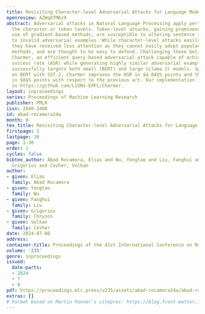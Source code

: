 ```yaml
---
title: Revisiting Character-level Adversarial Attacks for Language Models
openreview: AZWqXfM6z9
abstract: Adversarial attacks in Natural Language Processing apply perturbations in
  the character or token levels. Token-level attacks, gaining prominence for their
  use of gradient-based methods, are susceptible to altering sentence semantics, leading
  to invalid adversarial examples. While character-level attacks easily maintain semantics,
  they have received less attention as they cannot easily adopt popular gradient-based
  methods, and are thought to be easy to defend. Challenging these beliefs, we introduce
  Charmer, an efficient query-based adversarial attack capable of achieving high attack
  success rate (ASR) while generating highly similar adversarial examples. Our method
  successfully targets both small (BERT) and large (Llama 2) models. Specifically,
  on BERT with SST-2, Charmer improves the ASR in $4.84$% points and the USE similarity
  in $8$% points with respect to the previous art. Our implementation is available
  in https://github.com/LIONS-EPFL/Charmer.
layout: inproceedings
series: Proceedings of Machine Learning Research
publisher: PMLR
issn: 2640-3498
id: abad-rocamora24a
month: 0
tex_title: Revisiting Character-level Adversarial Attacks for Language Models
firstpage: 1
lastpage: 30
page: 1-30
order: 1
cycles: false
bibtex_author: Abad Rocamora, Elias and Wu, Yongtao and Liu, Fanghui and Chrysos,
  Grigorios and Cevher, Volkan
author:
- given: Elias
  family: Abad Rocamora
- given: Yongtao
  family: Wu
- given: Fanghui
  family: Liu
- given: Grigorios
  family: Chrysos
- given: Volkan
  family: Cevher
date: 2024-07-08
address:
container-title: Proceedings of the 41st International Conference on Machine Learning
volume: '235'
genre: inproceedings
issued:
  date-parts:
  - 2024
  - 7
  - 8
pdf: https://proceedings.mlr.press/v235/assets/abad-rocamora24a/abad-rocamora24a.pdf
extras: []
# Format based on Martin Fenner's citeproc: https://blog.front-matter.io/posts/citeproc-yaml-for-bibliographies/
---
```

